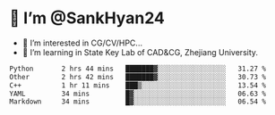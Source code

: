 # 👋 I’m @SankHyan24

- 👀 I’m interested in CG/CV/HPC...
- 🌱 I’m learning in State Key Lab of CAD&CG, Zhejiang University.

<!---
SankHyan24/SankHyan24 is a ✨ special ✨ repository because its `README.md` (this file) appears on your GitHub profile.
You can click the Preview link to take a look at your changes.
--->
<!--START_SECTION:waka-->

```txt
Python       2 hrs 44 mins   ███████▓░░░░░░░░░░░░░░░░░   31.27 %
Other        2 hrs 42 mins   ███████▓░░░░░░░░░░░░░░░░░   30.73 %
C++          1 hr 11 mins    ███▒░░░░░░░░░░░░░░░░░░░░░   13.54 %
YAML         34 mins         █▓░░░░░░░░░░░░░░░░░░░░░░░   06.63 %
Markdown     34 mins         █▓░░░░░░░░░░░░░░░░░░░░░░░   06.54 %
```

<!--END_SECTION:waka-->
